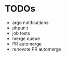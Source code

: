 # TODOs

- argo notifications
- phpunit
- job tests
- merge queue
- PR automerge
- renovate PR automerge
